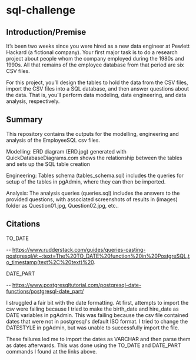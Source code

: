 # sql-challenge

## Introduction/Premise

It’s been two weeks since you were hired as a new data engineer at Pewlett Hackard (a fictional company). Your first major task is to do a research project about people whom the company employed during the 1980s and 1990s. All that remains of the employee database from that period are six CSV files.

For this project, you’ll design the tables to hold the data from the CSV files, import the CSV files into a SQL database, and then answer questions about the data. That is, you’ll perform data modeling, data engineering, and data analysis, respectively.

## Summary

This repository contains the outputs for the modelling, engineering and analysis of the EmployeeSQL csv files. 

Modelling: ERD diagram (ERD.jpg) generated with QuickDatabaseDiagrams.com shows the relationship between the tables and sets up the SQL table creation

Engineering: Tables schema (tables_schema.sql) includes the queries for setup of the tables in pgAdmin, where they can then be imported.

Analysis: The analysis queries (queries.sql) includes the answers to the provided questions, with associated screenshots of results in (images) folder as Question01.jpg, Question02.jpg, etc..

## Citations

TO_DATE

-- https://www.rudderstack.com/guides/queries-casting-postgresql/#:~:text=The%20TO_DATE%20function%20in%20PostgreSQL,to_timestamp(text%2C%20text)%20.

DATE_PART

-- https://www.postgresqltutorial.com/postgresql-date-functions/postgresql-date_part/

I struggled a fair bit with the date formatting. At first, attempts to import the csv were failing because I tried to make the birth_date and hire_date as DATE variables in pgAdmin. This was failing because the csv file contained dates that were not in postgresql's default ISO format. I tried to change the DATESTYLE in pgAdmin, but was unable to successfully import the file.

These failures led me to import the dates as VARCHAR and then parse them as dates afterwards. This was done using the TO_DATE and DATE_PART commands I found at the links above. 